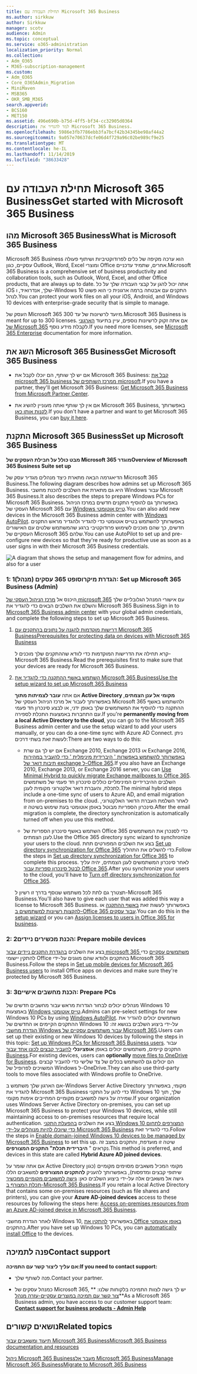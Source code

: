 ```yaml
---
title: תחילת העבודה עם Microsoft 365 Business
ms.author: sirkkuw
author: Sirkkuw
manager: scotv
audience: Admin
ms.topic: conceptual
ms.service: o365-administration
localization_priority: Normal
ms.collection:
- Adm_O365
- M365-subscription-management
ms.custom:
- Adm_O365
- Core_O365Admin_Migration
- MiniMaven
- MSB365
- OKR_SMB_M365
search.appverid:
- BCS160
- MET150
ms.assetid: 496e690b-b75d-4ff5-bf34-cc32905d0364
description: למד להגדיר את Microsoft 365 Business.
ms.openlocfilehash: 5986e3fb7786ebb3fa7bcf42b34345be98af44a2
ms.sourcegitcommit: 9a057e70637dcfe06d4f729a96c02be989cf9e25
ms.translationtype: MT
ms.contentlocale: he-IL
ms.lasthandoff: 11/14/2019
ms.locfileid: "38633428"
---
```

# <a name="get-started-with-microsoft-365-business"></a><span data-ttu-id="1a38b-103">תחילת העבודה עם Microsoft 365 Business</span><span class="sxs-lookup"><span data-stu-id="1a38b-103">Get started with Microsoft 365 Business</span></span>

## <a name="what-is-microsoft-365-business"></a><span data-ttu-id="1a38b-104">מהו Microsoft 365 Business</span><span class="sxs-lookup"><span data-stu-id="1a38b-104">What is Microsoft 365 Business</span></span>

<span data-ttu-id="1a38b-105">Microsoft 365 Business הוא ערכה מקיפה של כלים לפרודוקטיביות ושיתוף פעולה עסקיים, כגון Outlook, Word, Excel ומוצרי Office אחרים, שתמיד עדכניים.</span><span class="sxs-lookup"><span data-stu-id="1a38b-105">Microsoft 365 Business is a comprehensive set of business productivity and collaboration tools, such as Outlook, Word, Excel, and other Office products, that are always up to date.</span></span> <span data-ttu-id="1a38b-106">אתה יכול להגן על קבצי העבודה שלך על כל iOS שלך, אנדרואיד, ו-Windows 10 התקנים עם אבטחה ברמה ארגונית כי הוא פשוט לנהל.</span><span class="sxs-lookup"><span data-stu-id="1a38b-106">You can protect your work files on all your iOS, Android, and Windows 10 devices with enterprise-grade security that is simple to manage.</span></span>
  
<span data-ttu-id="1a38b-107">העסק של Microsoft 365 מיועד לרשיונות של עד 300.</span><span class="sxs-lookup"><span data-stu-id="1a38b-107">Microsoft 365 Business is meant for up to 300 licenses.</span></span> <span data-ttu-id="1a38b-108">אם אתה זקוק לרשיונות נוספים, עיין בתיעוד [הארגוני של Microsoft 365](https://go.microsoft.com/fwlink/p/?linkid=860986) לקבלת מידע נוסף.</span><span class="sxs-lookup"><span data-stu-id="1a38b-108">If you need more licenses, see [Microsoft 365 Enterprise](https://go.microsoft.com/fwlink/p/?linkid=860986) documentation for more information.</span></span> 
  
## <a name="get-microsoft-365-business"></a><span data-ttu-id="1a38b-109">השג את Microsoft 365 Business</span><span class="sxs-lookup"><span data-stu-id="1a38b-109">Get Microsoft 365 Business</span></span>

- <span data-ttu-id="1a38b-110">אם יש לך שותף, הם יוכלו לקבל את Microsoft 365 Business: [קבל את microsoft 365 business ממרכז השותפים של microsoft](get-microsoft-365-business.md).</span><span class="sxs-lookup"><span data-stu-id="1a38b-110">If you have a partner, they'll get Microsoft 365 Business: [Get Microsoft 365 Business from Microsoft Partner Center](get-microsoft-365-business.md).</span></span>
    
- <span data-ttu-id="1a38b-111">אם אין לך שותף ואתה מעוניין להשיג את Microsoft 365 Business, באפשרותך [לקנות אותו כאן](https://www.microsoft.com/microsoft-365/business).</span><span class="sxs-lookup"><span data-stu-id="1a38b-111">If you don't have a partner and want to get Microsoft 365 Business, you can [buy it here](https://www.microsoft.com/microsoft-365/business).</span></span>
    
## <a name="set-up-microsoft-365-business"></a><span data-ttu-id="1a38b-112">התקנת Microsoft 365 Business</span><span class="sxs-lookup"><span data-stu-id="1a38b-112">Set up Microsoft 365 Business</span></span>

 <span data-ttu-id="1a38b-113">**מבט כולל על חבילת העסקים של Microsoft 365 מוגדר**</span><span class="sxs-lookup"><span data-stu-id="1a38b-113">**Overview of Microsoft 365 Business Suite set up**</span></span>
  
<span data-ttu-id="1a38b-114">הדיאגרמה הבאה מתארת כיצד מנהלים מגדיר עסק של Microsoft 365 Business.</span><span class="sxs-lookup"><span data-stu-id="1a38b-114">The following diagram describes how admins set up Microsoft 365 Business.</span></span> <span data-ttu-id="1a38b-115">היא גם מתארת את השלבים להכנת מחשבי Windows עבור Microsoft 365 Business.</span><span class="sxs-lookup"><span data-stu-id="1a38b-115">It also describes the steps to prepare Windows PCs for Microsoft 365 Business.</span></span> <span data-ttu-id="1a38b-116">באפשרותך גם להוסיף התקנים חדשים במרכז הניהול העסקי של Microsoft 365 עם [Windows טייס אוטומטי](add-autopilot-devices-and-profile.md).</span><span class="sxs-lookup"><span data-stu-id="1a38b-116">You can also add new devices in the Microsoft 365 Business admin center with [Windows AutoPilot](add-autopilot-devices-and-profile.md).</span></span> <span data-ttu-id="1a38b-117">באפשרותך להשתמש בטייס אוטומטי כדי להגדיר ולהגדיר מראש התקנים חדשים, כך שהם מוכנים לשימוש פרודוקטיבי ברגע שהמשתמש שלטים עם האישורים העסקיים של Microsoft 365 שלהם.</span><span class="sxs-lookup"><span data-stu-id="1a38b-117">You can use AutoPilot to set up and pre-configure new devices so that they're ready for productive use as soon as a user signs in with their Microsoft 365 Business credentials.</span></span>
  
![A diagram that shows the setup and management flow for admins, and also for a user](media/249f81fc-7e79-44c7-8425-3a0b7b651c3b.png)
  
### <a name="1-set-up-microsoft-365-business-admin"></a><span data-ttu-id="1a38b-119">1: הגדרת מיקרוסופט 365 עסקים (מנהל)</span><span class="sxs-lookup"><span data-stu-id="1a38b-119">1: Set up Microsoft 365 Business (Admin)</span></span>

<span data-ttu-id="1a38b-120">היכנס אל [מרכז הניהול העסקי של microsoft 365](https://portal.office.com/adminportal/home) עם אישורי המנהל הגלובליים שלך והשלם את השלבים הבאים כדי להגדיר את Microsoft 365 Business.</span><span class="sxs-lookup"><span data-stu-id="1a38b-120">Sign in to [Microsoft 365 Business admin center](https://portal.office.com/adminportal/home) with your global admin credentials, and complete the following steps to set up Microsoft 365 Business.</span></span> 
  
1. [<span data-ttu-id="1a38b-121">דרישות מוקדמות להגנה על נתונים בהתקנים עם Microsoft 365 Business</span><span class="sxs-lookup"><span data-stu-id="1a38b-121">Prerequisites for protecting data on devices with Microsoft 365 Business</span></span>](pre-requisites-for-data-protection.md)
    
    <span data-ttu-id="1a38b-122">קרא תחילה את הדרישות המוקדמות כדי לוודא שההתקנים שלך מוכנים ל-Microsoft 365 Business.</span><span class="sxs-lookup"><span data-stu-id="1a38b-122">Read the prerequisites first to make sure that your devices are ready for Microsoft 365 Business.</span></span>
    
2. [<span data-ttu-id="1a38b-123">השתמש באשף ההתקנה כדי להגדיר את Microsoft 365 Business</span><span class="sxs-lookup"><span data-stu-id="1a38b-123">Use the setup wizard to set up Microsoft 365 Business</span></span>](set-up.md)
    
    <span data-ttu-id="1a38b-124">אם אתה **עובר לצמיתות מתוך Active Directory מקומי אל ענן הצמתים**, באפשרותך לעבור אל מרכז הניהול העסקי של Microsoft 365 ולהשתמש באשף ההתקנה כדי להוסיף את המשתמשים שלך באופן ידני, או לבצע סינכרון חד פעמי עם התחברות באמצעות התכלת לספירה.</span><span class="sxs-lookup"><span data-stu-id="1a38b-124">If you're **permanently moving from a local Active Directory to the cloud**, you can go to the Microsoft 365 Business admin center and use the setup wizard to add your users manually, or you can do a one-time sync with Azure AD Connect.</span></span> <span data-ttu-id="1a38b-125">ניתן לעשות זאת בשתי דרכים:</span><span class="sxs-lookup"><span data-stu-id="1a38b-125">There are two ways to do this:</span></span> 
    
    - <span data-ttu-id="1a38b-126">אם יש לך גם שרת Exchange 2010, Exchange 2013 או Exchange 2016, [באפשרותך להשתמש באפשרות ' היברידית מינימלית ' כדי להעביר במהירות תיבות דואר של exchange ל-Office 365](https://support.office.com/article/fdecceed-0702-4af3-85be-f2a0013937ef).</span><span class="sxs-lookup"><span data-stu-id="1a38b-126">If you also have an Exchange 2010, Exchange 2013, or Exchange 2016 server, you can [Use Minimal Hybrid to quickly migrate Exchange mailboxes to Office 365](https://support.office.com/article/fdecceed-0702-4af3-85be-f2a0013937ef).</span></span> <span data-ttu-id="1a38b-127">השלבים ההיברידיים המינימליים כוללים סינכרון חד פעמי של משתמשים לתכלת, והעברת דואר אלקטרוני מקומית לענן.</span><span class="sxs-lookup"><span data-stu-id="1a38b-127">The minimal hybrid steps include a one-time sync of users to Azure AD, and email migration from on-premises to the cloud.</span></span> <span data-ttu-id="1a38b-128">לאחר השלמת העברת הדואר האלקטרוני, סינכרון הספריות מבוטל באופן אוטומטי בעת שימוש בשיטה זו.</span><span class="sxs-lookup"><span data-stu-id="1a38b-128">After the email migration is complete, the directory synchronization is automatically turned off when you use this method.</span></span>
    
    - <span data-ttu-id="1a38b-129">השתמש באשף סינכרון הספריות של Office 365 כדי לסנכרן את המשתמשים לענן הצמתים.</span><span class="sxs-lookup"><span data-stu-id="1a38b-129">Use the Office 365 directory sync wizard to synchronize your users to the cloud.</span></span> <span data-ttu-id="1a38b-130">בצע את השלבים המפורטים תחת [Set up directory synchronization for Office 365](https://support.office.com/article/1b3b5318-6977-42ed-b5c7-96fa74b08846) כדי להשלים את התהליך.</span><span class="sxs-lookup"><span data-stu-id="1a38b-130">Follow the steps in [Set up directory synchronization for Office 365](https://support.office.com/article/1b3b5318-6977-42ed-b5c7-96fa74b08846) to complete this process.</span></span> <span data-ttu-id="1a38b-131">לאחר סינכרון המשתמשים לענן הצמתים, יהיה עליך [לבטל סינכרון ספריות עבור Office 365](https://support.office.com/article/ee5f861e-bd48-4267-83d1-a4ead4b4a00d).</span><span class="sxs-lookup"><span data-stu-id="1a38b-131">After you synchronize your users to the cloud, you'll have to [Turn off directory synchronization for Office 365](https://support.office.com/article/ee5f861e-bd48-4267-83d1-a4ead4b4a00d).</span></span>
    
    <span data-ttu-id="1a38b-132">תצטרך גם לתת לכל משתמש שנוסף בדרך זו רשיון ל-Microsoft 365 Business.</span><span class="sxs-lookup"><span data-stu-id="1a38b-132">You'll also have to give each user that was added this way a license to Microsoft 365 Business.</span></span> <span data-ttu-id="1a38b-133">באפשרותך לעשות זאת [באשף ההתקנה](set-up.md) או [להקצות רשיונות למשתמשים ב-Office 365 עבור עסקים](https://support.office.com/article/997596B5-4173-4627-B915-36ABAC6786DC).</span><span class="sxs-lookup"><span data-stu-id="1a38b-133">You can do this in the [setup wizard](set-up.md) or you can [Assign licenses to users in Office 365 for business](https://support.office.com/article/997596B5-4173-4627-B915-36ABAC6786DC).</span></span>
    
### <a name="2-prepare-mobile-devices"></a><span data-ttu-id="1a38b-134">2: הכנת מכשירים ניידים</span><span class="sxs-lookup"><span data-stu-id="1a38b-134">2: Prepare mobile devices</span></span>

<span data-ttu-id="1a38b-135">בצע את השלבים [בהגדרת התקנים ניידים עבור microsoft 365 משתמשים עסקיים](set-up-mobile-devices.md) כדי להתקין יישומי Office בהתקנים ולוודא שהם מוגנים על-ידי Microsoft 365 Business.</span><span class="sxs-lookup"><span data-stu-id="1a38b-135">Follow the steps in [Set up mobile devices for Microsoft 365 Business users](set-up-mobile-devices.md) to install Office apps on devices and make sure they're protected by Microsoft 365 Business.</span></span> 
  
### <a name="3-prepare-pcs"></a><span data-ttu-id="1a38b-136">3: הכנת מחשבים אישיים</span><span class="sxs-lookup"><span data-stu-id="1a38b-136">3: Prepare PCs</span></span>

<span data-ttu-id="1a38b-137">מנהלים יכולים לבחור הגדרות מראש עבור מחשבים חדשים של Windows 10 באמצעות [Windows טייס אוטומטי](add-autopilot-devices-and-profile.md).</span><span class="sxs-lookup"><span data-stu-id="1a38b-137">Admins can pre-select settings for new Windows 10 PCs by using [Windows AutoPilot](add-autopilot-devices-and-profile.md).</span></span> <span data-ttu-id="1a38b-138">משתמשים יכולים להגדיר את ההתקנים הקיימים או החדשים של Windows 10 על-ידי ביצוע השלבים בנושא זה: [הגדרת מחשבי Windows עבור משתמשים עסקיים של Microsoft 365](set-up-windows-devices.md).</span><span class="sxs-lookup"><span data-stu-id="1a38b-138">Users can set up their existing or new Windows 10 devices by following the steps in this topic: [Set up Windows PCs for Microsoft 365 Business users](set-up-windows-devices.md).</span></span> <span data-ttu-id="1a38b-139">עבור התקנים קיימים, משתמשים יכולים באופן **אופציונלי** [להעביר קבצים לכונן אחד עבור Business](move-files-to-onedrive.md).</span><span class="sxs-lookup"><span data-stu-id="1a38b-139">For existing devices, users can **optionally** [move files to OneDrive for Business](move-files-to-onedrive.md).</span></span> <span data-ttu-id="1a38b-140">הם יכולים גם להשתמש בכלים של צד שלישי כדי להעביר קבצים המשויכים לפרופיל של Windows ל-OneDrive.</span><span class="sxs-lookup"><span data-stu-id="1a38b-140">They can also use third-party tools to move files associated with Windows profile to OneDrive.</span></span>
  
<span data-ttu-id="1a38b-141">אם הארגון שלך משתמש ב-Windows Server Active Directory מקומי, באפשרותך להגדיר את Microsoft 365 Business כדי להגן על התקני Windows 10 שלך, תוך שמירה על גישה למשאבים מקומיים המחייבים אימות מקומי.</span><span class="sxs-lookup"><span data-stu-id="1a38b-141">If your organization uses Windows Server Active Directory on-premises, you can set up Microsoft 365 Business to protect your Windows 10 devices, while still maintaining access to on-premises resources that require local authentication.</span></span> <span data-ttu-id="1a38b-142">בצע את השלבים [בהפעלת התקני Windows 10 המצורפים לתחום כדי שיוכלו להיות מנוהלים על-ידי Microsoft 365 Business](manage-windows-devices.md) כדי להגדיר זאת.</span><span class="sxs-lookup"><span data-stu-id="1a38b-142">Follow the steps in [Enable domain-joined Windows 10 devices to be managed by Microsoft 365 Business](manage-windows-devices.md) to set this up.</span></span> <span data-ttu-id="1a38b-143">שיטה זו מועדפת, והתקנים במצב זה נקראים " **היברידית תכלת" התקנים המצורפים**.</span><span class="sxs-lookup"><span data-stu-id="1a38b-143">This method is preferred, and devices in this state are called **Hybrid Azure AD joined devices**.</span></span> 
  
<span data-ttu-id="1a38b-144">אם אתה שומר על Active Directory מקומי המכיל משאבים מסוימים מקומיים (כגון שיתופי קבצים ומדפסות), באפשרותך להעניק **להתקנים המצורפים** למשאבים הללו גישה אל משאבים אלה על-ידי ביצוע השלבים כאן: [גישה למשאבים מקומיים ממכשיר תכלת המצורף ב-Microsoft 365 Business](access-resources.md).</span><span class="sxs-lookup"><span data-stu-id="1a38b-144">If you retain a local Active Directory that contains some on-premises resources (such as file shares and printers), you can give your **Azure AD-joined devices** access to these resources by following the steps here: [Access on-premises resources from an Azure AD-joined device in Microsoft 365 Business](access-resources.md).</span></span>
  
<span data-ttu-id="1a38b-145">לאחר הגדרת מחשבי Windows 10, באפשרותך [להתקין את Office באופן אוטומטי](auto-install-or-uninstall-office.md) בהתקנים.</span><span class="sxs-lookup"><span data-stu-id="1a38b-145">After you have set up Windows 10 PCs, you can [automatically install Office](auto-install-or-uninstall-office.md) to the devices.</span></span> 
  
## <a name="contact-support"></a><span data-ttu-id="1a38b-146">פנה לתמיכה</span><span class="sxs-lookup"><span data-stu-id="1a38b-146">Contact support</span></span>

 <span data-ttu-id="1a38b-147">**אם עליך ליצור קשר עם התמיכה:**</span><span class="sxs-lookup"><span data-stu-id="1a38b-147">**If you need to contact support:**</span></span>
  
- <span data-ttu-id="1a38b-148">פנה לשותף שלך.</span><span class="sxs-lookup"><span data-stu-id="1a38b-148">Contact your partner.</span></span>
    
- <span data-ttu-id="1a38b-149">כמנהל עסקים של Microsoft 365, יש לך גישה לצוות התמיכה בלקוחות שלנו: \*\* [צור קשר עם תמיכה במוצרים עסקיים-עזרה מנהל](https://support.office.com/article/32a17ca7-6fa0-4870-8a8d-e25ba4ccfd4b)\*\*</span><span class="sxs-lookup"><span data-stu-id="1a38b-149">As a Microsoft 365 Business admin, you have access to our customer support team: **[Contact support for business products - Admin Help](https://support.office.com/article/32a17ca7-6fa0-4870-8a8d-e25ba4ccfd4b)**</span></span>
    
## <a name="related-topics"></a><span data-ttu-id="1a38b-150">נושאים קשורים</span><span class="sxs-lookup"><span data-stu-id="1a38b-150">Related topics</span></span>
[<span data-ttu-id="1a38b-151">תיעוד ומשאבים עבור Microsoft 365 Business</span><span class="sxs-lookup"><span data-stu-id="1a38b-151">Microsoft 365 Business documentation and resources</span></span>](https://go.microsoft.com/fwlink/p/?linkid=853701)
  
<span data-ttu-id="1a38b-152">[ניהול Microsoft 365 Business](manage.md)[מעבר אל Microsoft 365 Business](migrate-to-microsoft-365-business.md)</span><span class="sxs-lookup"><span data-stu-id="1a38b-152">[Manage Microsoft 365 Business](manage.md)[Migrate to Microsoft 365 Business](migrate-to-microsoft-365-business.md)</span></span>
  

